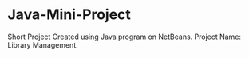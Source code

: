 # Java-Mini-Project
Short Project Created using Java program on NetBeans.
Project Name: Library Management.
